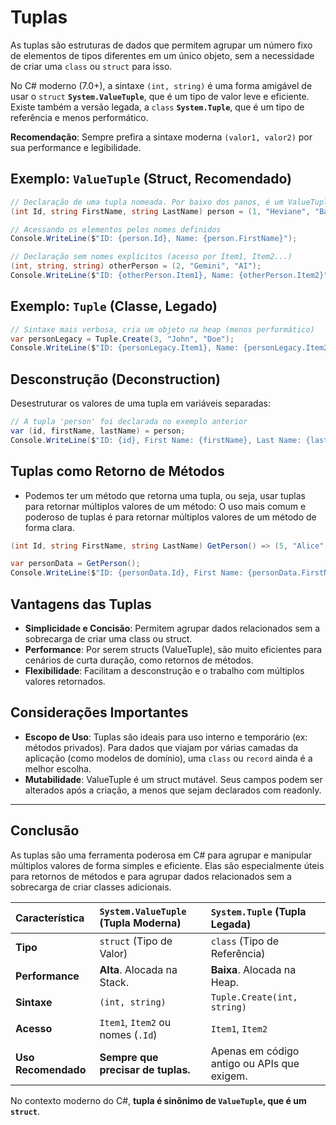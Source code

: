 # Tuplas

As tuplas são estruturas de dados que permitem agrupar um número fixo de elementos de tipos diferentes em um único objeto, sem a necessidade de criar uma `class` ou `struct` para isso.

No C# moderno (7.0+), a sintaxe `(int, string)` é uma forma amigável de usar o `struct` **`System.ValueTuple`**, que é um tipo de valor leve e eficiente. Existe também a versão legada, a `class` **`System.Tuple`**, que é um tipo de referência e menos performático.

**Recomendação**: Sempre prefira a sintaxe moderna `(valor1, valor2)` por sua performance e legibilidade.

## Exemplo: `ValueTuple` (Struct, Recomendado)

```csharp
// Declaração de uma tupla nomeada. Por baixo dos panos, é um ValueTuple.
(int Id, string FirstName, string LastName) person = (1, "Heviane", "Bastos");

// Acessando os elementos pelos nomes definidos
Console.WriteLine($"ID: {person.Id}, Name: {person.FirstName}");

// Declaração sem nomes explícitos (acesso por Item1, Item2...)
(int, string, string) otherPerson = (2, "Gemini", "AI");
Console.WriteLine($"ID: {otherPerson.Item1}, Name: {otherPerson.Item2}");
```

## Exemplo: `Tuple` (Classe, Legado)

```csharp
// Sintaxe mais verbosa, cria um objeto na heap (menos performático)
var personLegacy = Tuple.Create(3, "John", "Doe");
Console.WriteLine($"ID: {personLegacy.Item1}, Name: {personLegacy.Item2}");
```

## Desconstrução (Deconstruction)

Desestruturar os valores de uma tupla em variáveis separadas:

```csharp
// A tupla 'person' foi declarada no exemplo anterior
var (id, firstName, lastName) = person;
Console.WriteLine($"ID: {id}, First Name: {firstName}, Last Name: {lastName}");
```

## Tuplas como Retorno de Métodos

- Podemos ter um método que retorna uma tupla, ou seja, usar tuplas para retornar múltiplos valores de um método: O uso mais comum e poderoso de tuplas é para retornar múltiplos valores de um método de forma clara.

```csharp
(int Id, string FirstName, string LastName) GetPerson() => (5, "Alice", "Smith");

var personData = GetPerson();
Console.WriteLine($"ID: {personData.Id}, First Name: {personData.FirstName}, Last Name: {personData.LastName}");
```

## Vantagens das Tuplas

- **Simplicidade e Concisão**: Permitem agrupar dados relacionados sem a sobrecarga de criar uma class ou struct.
- **Performance**: Por serem structs (ValueTuple), são muito eficientes para cenários de curta duração, como retornos de métodos.
- **Flexibilidade**: Facilitam a desconstrução e o trabalho com múltiplos valores retornados.

## Considerações Importantes

- **Escopo de Uso**: Tuplas são ideais para uso interno e temporário (ex: métodos privados). Para dados que viajam por várias camadas da aplicação (como modelos de domínio), uma `class` ou `record` ainda é a melhor escolha.
- **Mutabilidade**: ValueTuple é um struct mutável. Seus campos podem ser alterados após a criação, a menos que sejam declarados com readonly.

---

## Conclusão

As tuplas são uma ferramenta poderosa em C# para agrupar e manipular múltiplos valores de forma simples e eficiente. Elas são especialmente úteis para retornos de métodos e para agrupar dados relacionados sem a sobrecarga de criar classes adicionais.

| Característica | `System.ValueTuple` (Tupla Moderna) | `System.Tuple` (Tupla Legada) |
| :--- | :--- | :--- |
| **Tipo** | `struct` (Tipo de Valor) | `class` (Tipo de Referência) |
| **Performance** | **Alta**. Alocada na Stack. | **Baixa**. Alocada na Heap. |
| **Sintaxe** | `(int, string)` | `Tuple.Create(int, string)` |
| **Acesso** | `Item1`, `Item2` ou nomes (`.Id`) | `Item1`, `Item2` |
| **Uso Recomendado**| **Sempre que precisar de tuplas.** | Apenas em código antigo ou APIs que exigem. |

No contexto moderno do C#, **tupla é sinônimo de `ValueTuple`, que é um `struct`**.
